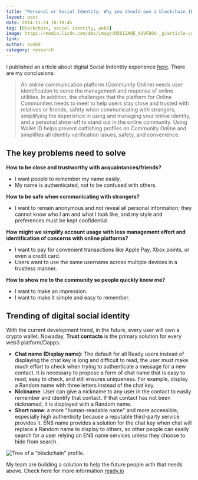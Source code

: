 ```yaml
---
title: "Personal or Social Identity: Why you should own a blockchain ID"
layout: post
date: 2014-11-24 10:10:45
tag: [blockchain, social identity, web3]
image: https://media.licdn.com/dms/image/D5612AQE_AUVF80d-_g/article-cover_image-shrink_423_752/0/1666291887004?e=1703116800&v=beta&t=DycPGpsXLQPPE9s5O6p67MhtVO2H722AJKvC1-omFIg
link: 
author: sonkd
category: research
---
```


I published an article about digital Social Indentity experience [here](https://www.linkedin.com/pulse/personal-social-identity-why-you-should-own-blockchain-kim-dinh-son). There are my conclusions:

> An online communication platform (Community Online) needs user identification to serve the management and response of online utilities. 
In addition, the challenges that the platform for Online Communities needs to meet to help users stay close and trusted with relatives or friends, safety when communicating with strangers, simplifying the experience in using and managing your online identity, and a personal show-off to stand out in the online community. 
Using Wallet ID helps prevent catfishing profiles on Community Online and simplifies all identity verification issues, safety, and convenience.

## The key problems need to solve
**How to be close and trustworthy with acquaintances/friends?**
- I want people to remember my name easily.
- My name is authenticated, not to be confused with others.

**How to be safe when communicating with strangers?**
- I want to remain anonymous and not reveal all personal information; they cannot know who I am and what I look like, and my style and preferences must be kept confidential.

**How might we simplify account usage with less management effort and identification of concerns with online platforms?**
- I want to pay for convenient transactions like Apple Pay, Xbox points, or even a credit card.
- Users want to use the same username across multiple devices in a trustless manner.

**How to show me to the community so people quickly know me?**
- I want to make an impression.
- I want to make it simple and easy to remember.

## Trending of digital social identity

With the current development trend, in the future, every user will own a crypto wallet. Nowaday, **Trust contacts** is the primary solution for every web3 platform/Dapps.
- **Chat name (Display name)**: The default for all Ready users instead of displaying the chat key is long and difficult to read; the user must make much effort to check when trying to authenticate a message for a new contact. It is necessary to propose a form of chat name that is easy to read, easy to check, and still ensures uniqueness. For example, display a Random name with three letters instead of the chat key.
- **Nickname**: User can give a nickname to any user in the contact to easily remember and identify that contact. If that contact has not been nicknamed, it is displayed with a Random name.
- **Short name**: a more "human-readable name" and more accessible, especially high authenticity because a reputable third-party service provides it. ENS name provides a solution for the chat key when chat will replace a Random name to display to others, so other people can easily search for a user relying on ENS name services unless they choose to hide from search.

![Tree of a “blockchain” profile.](https://media.licdn.com/dms/image/D5612AQGgmJ9HGCFyvw/article-inline_image-shrink_1000_1488/0/1666289873100?e=1703116800&v=beta&t=V1D638qQTet5CsNjmTP7xU6zSb2BZk1UNtmlXZegyao)

My team are building a solution to help the future people with that needs above.
Check here for more information [ready.io](https://ready.io)